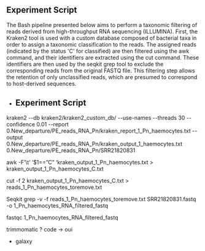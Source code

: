 ## Experiment Script

The Bash pipeline presented below aims to perform a taxonomic filtering of reads derived from high-throughput RNA sequencing (ILLUMINA). First, the Kraken2 tool is used with a custom database composed of bacterial taxa in order to assign a taxonomic classification to the reads. The assigned reads (indicated by the status 'C' for classified) are then filtered using the awk command, and their identifiers are extracted using the cut command. These identifiers are then used by the seqkit grep tool to exclude the corresponding reads from the original FASTQ file. This filtering step allows the retention of only unclassified reads, which are presumed to correspond to host-derived sequences.
* Experiment Script
  --
kraken2 --db kraken2/kraken2_custom_db/ --use-names --threads 30 --confidence 0.01 --report 0.New_departure/PE_reads_RNA_Pn/kraken_report_1_Pn_haemocytes.txt --output 0.New_departure/PE_reads_RNA_Pn/kraken_output_1_haemocytes.txt 0.New_departure/PE_reads_RNA_Pn/SRR21820831

awk -F’\t’ ‘$1==”C” ‘kraken_output_1_Pn_haemocytes.txt > kraken_output_1_Pn_haemocytes_C.txt

cut -f 2 kraken_output_1_Pn_haemocytes_C.txt > reads_1_Pn_haemocytes_toremove.txt

Seqkit grep -v -f reads_1_Pn_haemocytes_toremove.txt SRR21820831.fastq -o 1_Pn_haemocytes_RNA_filtered_fastq

fastqc 1_Pn_haemocytes_RNA_filtered_fastq

trimmomatic ? code  -> oui

* galaxy 
